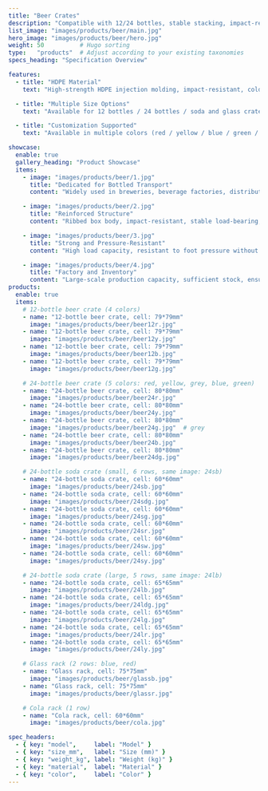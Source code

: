 ```yaml
---
title: "Beer Crates"
description: "Compatible with 12/24 bottles, stable stacking, impact-resistant and durable."
list_image: "images/products/beer/main.jpg"
hero_image: "images/products/beer/hero.jpg"
weight: 50          # Hugo sorting
type:   "products"  # Adjust according to your existing taxonomies
specs_heading: "Specification Overview"

features:
  - title: "HDPE Material"
    text: "High-strength HDPE injection molding, impact-resistant, cold-resistant, not prone to cracking in long-term use."

  - title: "Multiple Size Options"
    text: "Available for 12 bottles / 24 bottles / soda and glass crates, covering various applications."

  - title: "Customization Supported"
    text: "Available in multiple colors (red / yellow / blue / green / white), with optional logo printing, stable mass supply."

showcase:
  enable: true
  gallery_heading: "Product Showcase"
  items:
    - image: "images/products/beer/1.jpg"
      title: "Dedicated for Bottled Transport"
      content: "Widely used in breweries, beverage factories, distributors, and food service logistics."

    - image: "images/products/beer/2.jpg"
      title: "Reinforced Structure"
      content: "Ribbed box body, impact-resistant, stable load-bearing, not easily deformed."

    - image: "images/products/beer/3.jpg"
      title: "Strong and Pressure-Resistant"
      content: "High load capacity, resistant to foot pressure without deformation, ensuring safe and reliable long-term use."

    - image: "images/products/beer/4.jpg"
      title: "Factory and Inventory"
      content: "Large-scale production capacity, sufficient stock, ensuring stable delivery."
products:
  enable: true
  items:
    # 12-bottle beer crate (4 colors)
    - name: "12-bottle beer crate, cell: 79*79mm"
      image: "images/products/beer/beer12r.jpg"
    - name: "12-bottle beer crate, cell: 79*79mm"
      image: "images/products/beer/beer12y.jpg"
    - name: "12-bottle beer crate, cell: 79*79mm"
      image: "images/products/beer/beer12b.jpg"
    - name: "12-bottle beer crate, cell: 79*79mm"
      image: "images/products/beer/beer12g.jpg"

    # 24-bottle beer crate (5 colors: red, yellow, grey, blue, green)
    - name: "24-bottle beer crate, cell: 80*80mm"
      image: "images/products/beer/beer24r.jpg"
    - name: "24-bottle beer crate, cell: 80*80mm"
      image: "images/products/beer/beer24y.jpg"
    - name: "24-bottle beer crate, cell: 80*80mm"
      image: "images/products/beer/beer24g.jpg"  # grey
    - name: "24-bottle beer crate, cell: 80*80mm"
      image: "images/products/beer/beer24b.jpg"
    - name: "24-bottle beer crate, cell: 80*80mm"
      image: "images/products/beer/beer24dg.jpg"

    # 24-bottle soda crate (small, 6 rows, same image: 24sb)
    - name: "24-bottle soda crate, cell: 60*60mm"
      image: "images/products/beer/24sb.jpg"
    - name: "24-bottle soda crate, cell: 60*60mm"
      image: "images/products/beer/24sdg.jpg"
    - name: "24-bottle soda crate, cell: 60*60mm"
      image: "images/products/beer/24sg.jpg"
    - name: "24-bottle soda crate, cell: 60*60mm"
      image: "images/products/beer/24sr.jpg"
    - name: "24-bottle soda crate, cell: 60*60mm"
      image: "images/products/beer/24sw.jpg"
    - name: "24-bottle soda crate, cell: 60*60mm"
      image: "images/products/beer/24sy.jpg"

    # 24-bottle soda crate (large, 5 rows, same image: 24lb)
    - name: "24-bottle soda crate, cell: 65*65mm"
      image: "images/products/beer/24lb.jpg"
    - name: "24-bottle soda crate, cell: 65*65mm"
      image: "images/products/beer/24ldg.jpg"
    - name: "24-bottle soda crate, cell: 65*65mm"
      image: "images/products/beer/24lg.jpg"
    - name: "24-bottle soda crate, cell: 65*65mm"
      image: "images/products/beer/24lr.jpg"
    - name: "24-bottle soda crate, cell: 65*65mm"
      image: "images/products/beer/24ly.jpg"

    # Glass rack (2 rows: blue, red)
    - name: "Glass rack, cell: 75*75mm"
      image: "images/products/beer/glassb.jpg"
    - name: "Glass rack, cell: 75*75mm"
      image: "images/products/beer/glassr.jpg"

    # Cola rack (1 row)
    - name: "Cola rack, cell: 60*60mm"
      image: "images/products/beer/cola.jpg"

spec_headers:
  - { key: "model",     label: "Model" }
  - { key: "size_mm",   label: "Size (mm)" }
  - { key: "weight_kg", label: "Weight (kg)" }
  - { key: "material",  label: "Material" }
  - { key: "color",     label: "Color" }
---
```

